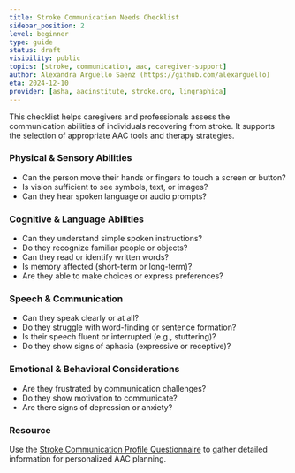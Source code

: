 ```yaml
---
title: Stroke Communication Needs Checklist
sidebar_position: 2
level: beginner
type: guide
status: draft
visibility: public
topics: [stroke, communication, aac, caregiver-support]
author: Alexandra Arguello Saenz (https://github.com/alexarguello)
eta: 2024-12-10
provider: [asha, aacinstitute, stroke.org, lingraphica]
---
```


This checklist helps caregivers and professionals assess the communication abilities of individuals recovering from stroke. It supports the selection of appropriate AAC tools and therapy strategies.

### Physical & Sensory Abilities
- Can the person move their hands or fingers to touch a screen or button?
- Is vision sufficient to see symbols, text, or images?
- Can they hear spoken language or audio prompts?

### Cognitive & Language Abilities
- Can they understand simple spoken instructions?
- Do they recognize familiar people or objects?
- Can they read or identify written words?
- Is memory affected (short-term or long-term)?
- Are they able to make choices or express preferences?

###  Speech & Communication
- Can they speak clearly or at all?
- Do they struggle with word-finding or sentence formation?
- Is their speech fluent or interrupted (e.g., stuttering)?
- Do they show signs of aphasia (expressive or receptive)?

### Emotional & Behavioral Considerations
- Are they frustrated by communication challenges?
- Do they show motivation to communicate?
- Are there signs of depression or anxiety?

### Resource
Use the [Stroke Communication Profile Questionnaire](/docs/for-users/by-disability-type/speech-language/stroke-profile-questionnaire) to gather detailed information for personalized AAC planning.
